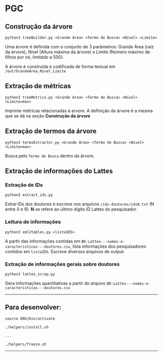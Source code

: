 # PGC

## Construção da árvore

    python3 treeBuilder.py <Grande Área> <Termo de Busca> <Nível> <Limite>

Uma árvore é definida com o conjunto de 3 parâmetros: Grande Área (raíz da árvore), Nível (Altura máxima da árvore) e Limite (Número máximo de filhos por nó, limitado a 500).

A árvore é construída e codificada de forma textual em `/out/GrandeÁrea_Nível_Limite`

## Extração de métricas

    python3 treeMetrics.py <Grande Área> <Termo de Busca> <Nível> <Limite=max>

Imprime métricas relacionadas à arvore. A definição da árvore é a mesma que se dá na seção **Construção da árvore**

## Extração de termos da árvore

    python3 termsExtractor.py <Grande Área> <Termo de Busca> <Nível> <Limite=max>

Busca pelo `Termo de Busca` dentro da árvore.

## Extração de informações do Lattes

### Extração de IDs

    python3 extract_ids.py

Extrai IDs dos doutores e escreve nos arquivos `/ids-doutores/idsN.txt` (N entre 0 e 9). **N** se refere ao último dígito ID Lattes do pesquisador.

### Leitura de informações

    python3 xml2tables.py <listaIDS>

A partir das informações contidas em `BD-Lattes---nomes-e-caracteristicas---doutores.csv`, lista informações dos pesquisadores contidos em `listaIDS`. Escreve diversos arquivos de output.

### Extração de informações gerais sobre doutores

    python3 lattes_scrap.py

Gera informações quantitativas a partir do arquivo `BD-Lattes---nomes-e-caracteristicas---doutores.csv`

---

## Para desenvolver:

    source ENV/bin/activate

    ./helpers/install.sh

    ...

    ./helpers/freeze.sh

---
